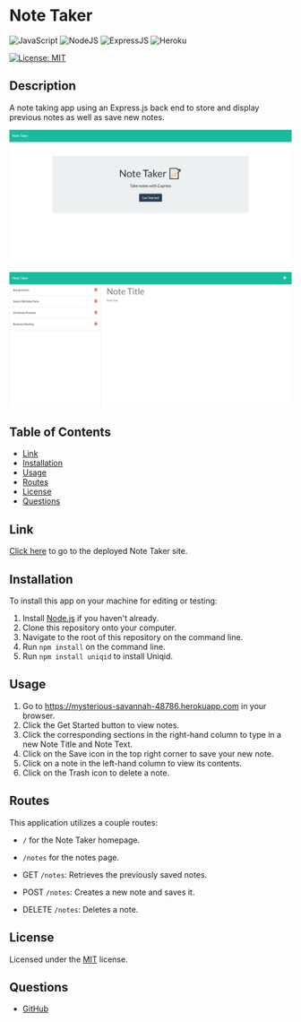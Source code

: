 # Note Taker
![JavaScript](https://img.shields.io/badge/javascript-%23323330.svg?style=for-the-badge&logo=javascript&logoColor=%23F7DF1E)
![NodeJS](https://img.shields.io/badge/node.js-6DA55F?style=for-the-badge&logo=node.js&logoColor=white)
![ExpressJS](https://img.shields.io/badge/Express.js-404D59?style=for-the-badge)
![Heroku](https://img.shields.io/badge/Heroku-430098?style=for-the-badge&logo=heroku&logoColor=white)

[![License: MIT](https://img.shields.io/badge/License-MIT-yellow.svg)](https://choosealicense.com/licenses/mit/)

## Description
A note taking app using an Express.js back end to store and display previous notes as well as save new notes.

![Note Taker Homepage Screenshot](assets/images/note-taker-home-sc.PNG)

![Note Taker Notes Screenshot](assets/images/note-taker-notes-sc.PNG)

## Table of Contents
* [Link](#link)
* [Installation](#installation)
* [Usage](#usage)
* [Routes](#routes)
* [License](#license)
* [Questions](#questions)

## Link
[Click here](https://mysterious-savannah-48786.herokuapp.com) to go to the deployed Note Taker site.

## Installation
To install this app on your machine for editing or testing:

1. Install [Node.js](https://nodejs.org/en/) if you haven't already.
2. Clone this repository onto your computer.
3. Navigate to the root of this repository on the command line.
4. Run `npm install` on the command line.
5. Run `npm install uniqid` to install Uniqid.

## Usage
1. Go to https://mysterious-savannah-48786.herokuapp.com in your browser.
2. Click the Get Started button to view notes.
3. Click the corresponding sections in the right-hand column to type in a new Note Title and Note Text.
4. Click on the Save icon in the top right corner to save your new note.
5. Click on a note in the left-hand column to view its contents.
6. Click on the Trash icon to delete a note.

## Routes
This application utilizes a couple routes:
- `/` for the Note Taker homepage.
- `/notes` for the notes page.

- GET `/notes`: Retrieves the previously saved notes.
- POST `/notes`: Creates a new note and saves it.
- DELETE `/notes`: Deletes a note.

## License
Licensed under the [MIT](https://choosealicense.com/licenses/mit/) license.

## Questions
- [GitHub](https://github.com/kg-phantom)